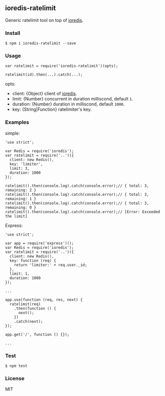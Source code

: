 ## ioredis-ratelimit

Generic ratelimit tool on top of [ioredis](https://github.com/luin/ioredis).

### Install

```
$ npm i ioredis-ratelimit --save
```

### Usage

```
var ratelimit = require('ioredis-ratelimit')(opts);

ratelimit(id).then(...).catch(...);
```

opts:

- client: {Object} client of [ioredis](https://github.com/luin/ioredis).
- limit: {Number} concurrent in duration milliscond, default `1`.
- duration: {Number} duration in milliscond, default `1000`.
- key: {String|Function} ratelimiter's key.

### Examples

simple:

```
'use strict';

var Redis = require('ioredis');
var ratelimit = require('..')({
  client: new Redis(),
  key: 'limiter',
  limit: 3,
  duration: 1000
});

ratelimit().then(console.log).catch(console.error);// { total: 3, remaining: 2 }
ratelimit().then(console.log).catch(console.error);// { total: 3, remaining: 1 }
ratelimit().then(console.log).catch(console.error);// { total: 3, remaining: 0 }
ratelimit().then(console.log).catch(console.error);// [Error: Exceeded the limit]
```

Express:

```
'use strict';

var app = require('express')();
var Redis = require('ioredis');
var ratelimit = require('..')({
  client: new Redis(),
  key: function (req) {
    return 'limiter:' + req.user._id;
  },
  limit: 1,
  duration: 1000
});

...

app.use(function (req, res, next) {
  ratelimit(req)
    .then(function () {
      next();
    })
    .catch(next);
});

app.get('/', function () {});

...
```

### Test

```
$ npm test
```

### License

MIT